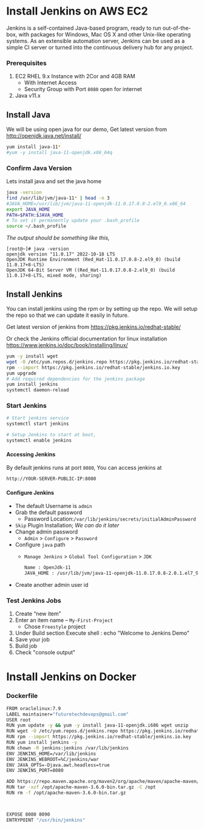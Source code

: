 # Install Jenkins on AWS EC2
Jenkins is a self-contained Java-based program, ready to run out-of-the-box, with packages for Windows, Mac OS X and other Unix-like operating systems. As an extensible automation server, Jenkins can be used as a simple CI server or turned into the continuous delivery hub for any project.

### Prerequisites
1. EC2 RHEL 9.x Instance with 2Cor and 4GB RAM
   - With Internet Access
   - Security Group with Port `8080` open for internet
1. Java v11.x

## Install Java
We will be using open java for our demo, Get latest version from http://openjdk.java.net/install/
```sh
yum install java-11*
#yum -y install java-11-openjdk.x86_64q
```

### Confirm Java Version
Lets install java and set the java home
```sh
java -version
find /usr/lib/jvm/java-11* | head -n 3
#JAVA_HOME=/usr/lib/jvm/java-11-openjdk-11.0.17.0.8-2.el9_0.x86_64
export JAVA_HOME
PATH=$PATH:$JAVA_HOME
# To set it permanently update your .bash_profile
source ~/.bash_profile
```
_The output should be something like this,_
```
[root@~]# java -version
openjdk version "11.0.17" 2022-10-18 LTS
OpenJDK Runtime Environment (Red_Hat-11.0.17.0.8-2.el9_0) (build 11.0.17+8-LTS)
OpenJDK 64-Bit Server VM ((Red_Hat-11.0.17.0.8-2.el9_0) (build 11.0.17+8-LTS, mixed mode, sharing)
```

## Install Jenkins
You can install jenkins using the rpm or by setting up the repo. We will setup the repo so that we can update it easily in future.

Get latest version of jenkins from https://pkg.jenkins.io/redhat-stable/

Or check the Jenkins official documentation for linux installation https://www.jenkins.io/doc/book/installing/linux/
```sh
yum -y install wget
wget -O /etc/yum.repos.d/jenkins.repo https://pkg.jenkins.io/redhat-stable/jenkins.repo
rpm --import https://pkg.jenkins.io/redhat-stable/jenkins.io.key
yum upgrade
# Add required dependencies for the jenkins package
yum install jenkins
systemctl daemon-reload
```

### Start Jenkins
```sh
# Start jenkins service
systemctl start jenkins

# Setup Jenkins to start at boot,
systemctl enable jenkins
```

#### Accessing Jenkins
By default jenkins runs at port `8080`, You can access jenkins at
```sh
http://YOUR-SERVER-PUBLIC-IP:8080
```
#### Configure Jenkins
- The default Username is `admin`
- Grab the default password 
  - Password Location:`/var/lib/jenkins/secrets/initialAdminPassword`
- `Skip` Plugin Installation; _We can do it later_
- Change admin password
  - `Admin` > `Configure` > `Password`
- Configure `java` path
  - `Manage Jenkins` > `Global Tool Configuration` > `JDK`  
 
	```sh
	Name : OpenJdk-11
	JAVA_HOME : /usr/lib/jvm/java-11-openjdk-11.0.17.0.8-2.0.1.el7_9.i386
	```
- Create another admin user id

### Test Jenkins Jobs
1. Create “new item”
1. Enter an item name – `My-First-Project`
   - Chose `Freestyle` project
1. Under Build section
	Execute shell : echo "Welcome to Jenkins Demo"
1. Save your job 
1. Build job
1. Check "console output"

# Install Jenkins on Docker
### Dockerfile
```sh
FROM oraclelinux:7.9
LABEL maintainer="futuretechdevops@gmail.com"
USER root
RUN yum update -y && yum -y install java-11-openjdk.i686 wget unzip
RUN wget -O /etc/yum.repos.d/jenkins.repo https://pkg.jenkins.io/redhat-stable/jenkins.repo
RUN rpm --import https://pkg.jenkins.io/redhat-stable/jenkins.io.key
RUN yum install jenkins -y
RUN chown -R jenkins:jenkins /var/lib/jenkins
ENV JENKINS_HOME=/var/lib/jenkins
ENV JENKINS_WEBROOT=%C/jenkins/war
ENV JAVA_OPTS=-Djava.awt.headless=true
ENV JENKINS_PORT=8080

ADD https://repo.maven.apache.org/maven2/org/apache/maven/apache-maven/3.6.0/apache-maven-3.6.0-bin.tar.gz /opt
RUN tar -xzf /opt/apache-maven-3.6.0-bin.tar.gz -C /opt
RUN rm -f /opt/apache-maven-3.6.0-bin.tar.gz



EXPOSE 8080 8090
ENTRYPOINT "/usr/bin/jenkins"
```

